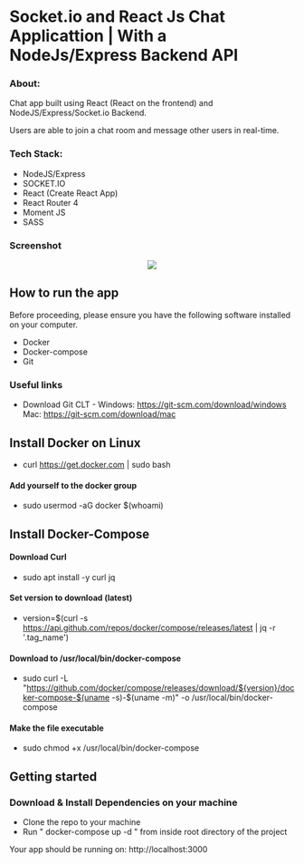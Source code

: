 # Socket.io and React Js Chat Applicattion | With a NodeJs/Express Backend API

### About:

Chat app  built using React (React on the frontend) and NodeJS/Express/Socket.io Backend.

Users are able to join a chat room and message other users in real-time.

### Tech Stack:

* NodeJS/Express
* SOCKET.IO
* React (Create React App)
* React Router 4
* Moment JS
* SASS

### Screenshot

<p align="center">
    <img src="http://git-assets.react-starter-kit.com/react_chat_app.png">  
</p>

## How to run the app

Before proceeding, please ensure you have the following software installed on your computer.

* Docker
* Docker-compose
* Git

### Useful links

* Download Git CLT - Windows: https://git-scm.com/download/windows Mac: https://git-scm.com/download/mac

## Install Docker on Linux

- curl https://get.docker.com | sudo bash

#### Add yourself to the docker group

- sudo usermod -aG docker $(whoami)

## Install Docker-Compose

#### Download Curl
- sudo apt install -y curl jq

#### Set version to download (latest)

- version=$(curl -s https://api.github.com/repos/docker/compose/releases/latest | jq -r '.tag_name')

#### Download to /usr/local/bin/docker-compose

- sudo curl -L "https://github.com/docker/compose/releases/download/${version}/docker-compose-$(uname -s)-$(uname -m)" -o /usr/local/bin/docker-compose

#### Make the file executable
- sudo chmod +x /usr/local/bin/docker-compose

## Getting started

### Download & Install Dependencies on your machine 

- Clone the repo to your machine
- Run " docker-compose up -d " from inside root directory of the project


Your app should be running on: http://localhost:3000
